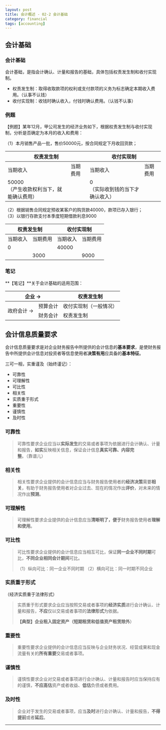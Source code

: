 ```yaml
---
layout: post
title: 会计概述 - 02-2 会计基础
category: financial
tags: [accounting]
---
```


## 会计基础

### 会计基础

会计基础，是指会计确认、计量和报告的基础，具体包括权责发生制和收付实现制。

- 权责发生制：取得收取款项的权利或支付款项的义务为标志确定本期收入费用。（认事不认钱）
- 收付实现制：收钱时确认收入，付钱时确认费用。（认钱不认事）

### 例题

【例题】某年12月，甲公司发生的经济业务如下，根据权责发生制与收付实现制，分析是否确定为本月的收入和费用：

（1）本月销售产品一批，售价50000元，按合同规定下月收回货款；

<table>
    <thead>
        <tr>
            <th colspan="2">权责发生制</th>
            <th colspan="2">收付实现制</th>
        </tr>
    </thead>
    <tbody>
        <tr>
            <td>当期收入</td>
            <td>当期费用</td>
            <td>当期收入</td>
            <td>当期费用</td>
        </tr>
        <tr>
            <td>50000<br>（产生收款权利当下，就能确认费用）</td>
            <td></td>
            <td>0<br>（实际收到钱的当下才确认收入）</td>
            <td></td>
        </tr>
    </tbody>
</table>

（2）根据销售合同规定预收某客户的购货款40000，款项已存入银行；<br>
（3）以银行存款支付本季度短期借款利息9000

<table>
    <thead>
        <tr>
            <th colspan="2">权责发生制</th>
            <th colspan="2">收付实现制</th>
        </tr>
    </thead>
    <tbody>
        <tr>
            <td>当期收入</td>
            <td>当期费用</td>
            <td>当期收入</td>
            <td>当期费用</td>
        </tr>
        <tr>
            <td>0</td>
            <td></td>
            <td>40000</td>
            <td></td>
        </tr>
        <tr>
            <td></td>
            <td>3000</td>
            <td></td>
            <td>9000</td>
        </tr>
    </tbody>
</table>

### 笔记

**【笔记】**关于会计基础的适用范围：

<table>
    <thead>
        <tr>
            <th colspan="2">企业 →</th>
            <th>权责发生制</th>
        </tr>
    </thead>
    <tbody>
        <tr>
            <td rowspan="2">政府会计 →</td>
            <td>预算会计</td>
            <td>收付实现制（一般情况）</td>
        </tr>
        <tr>
            <td>财务会计</td>
            <td>权责发生制</td>
        </tr>
    </tbody>
</table>

## 会计信息质量要求

会计信息质量要求是对企业财务报告中所提供的会计信息的**基本要求**，是使财务报告中所提供会计信息对投资者等信息使用者**决策有用**应具备的**基本特征**。

三可一相，实重谨及（始终谨记）：
- 可靠性
- 可理解性
- 可比性
- 相关性
- 实质重于形式
- 重要性
- 谨慎性
- 及时性

### 可靠性

> 可靠性要求企业应当以**实际发生**的交易或者事项为依据进行会计确认、计量和报告，**如实**反映相关信息，保证会计信息**真实可靠、内容完整**。（靠谱儿）

### 相关性

> 相关性要求企业提供的会计信息应当与财务报告使用者的**经济决策**需要**相关**，有助于财务报告使用者对企业过去、现在的情况作出**评价**，对未来的情况作出**预测**。

### 可理解性

> 可理解性要求企业提供的会计信息应当**清晰明了，便于**财务报告使用者**理解和使用**。

### 可比性

> 可比性要求企业提供的会计信息应当相互可比，保证**同一企业不同时期**可比，**不同企业相同会计期间**可比。
>
> （1）纵向可比：同一企业不同时期
> （2）横向可比：同一时期不同企业

### 实质重于形式

（经济实质重于法律形式）

> 实质重于形式要求企业应当按照交易或者事项的**经济实质**进行会计确认、计量和报告，**不应**仅以交易或者事项的**法律形式**为依据。
>
> **【典型】**企业租入固定资产（短期租赁和低值资产租赁**除外**）

### 重要性

> 重要性要求企业提供的会计信息应当反映与企业财务状况、经营成果和现金流量有关的**所有重要**交易或者事项。

### 谨慎性

> 谨慎性要求企业对交易或者事项进行会计确认、计量和报告时应当保持应有的谨慎，**不应高估**资产或者收益、**低估**负债或者费用。

### 及时性

> 企业对于发生的交易或者事项，应当**及时**进行会计确认、计量和报告，**不得提前**或者**延后**。

---